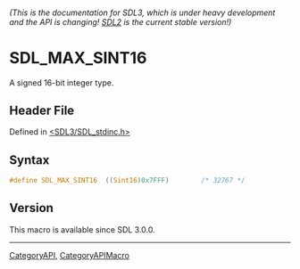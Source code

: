 ###### (This is the documentation for SDL3, which is under heavy development and the API is changing! [SDL2](https://wiki.libsdl.org/SDL2/) is the current stable version!)
# SDL_MAX_SINT16

A signed 16-bit integer type.

## Header File

Defined in [<SDL3/SDL_stdinc.h>](https://github.com/libsdl-org/SDL/blob/main/include/SDL3/SDL_stdinc.h)

## Syntax

```c
#define SDL_MAX_SINT16  ((Sint16)0x7FFF)        /* 32767 */
```

## Version

This macro is available since SDL 3.0.0.

----
[CategoryAPI](CategoryAPI), [CategoryAPIMacro](CategoryAPIMacro)


